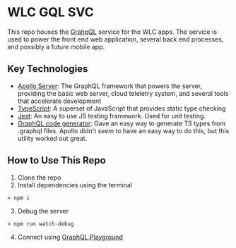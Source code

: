 # WLC GQL SVC

This repo houses the [GrahpQL](https://graphql.org/) service for the WLC apps. The service is used to power the front end web application, several back end processes, and possibly a future mobile app.

## Key Technologies

- [Apollo Server](https://www.apollographql.com): The GraphQL framework that powers the server, providing the basic web server, cloud teleletry system, and several tools that accelerate development
- [TypeScript](https://www.typescriptlang.org/): A superset of JavaScript that provides static type checking
- [Jest](https://jestjs.io/): An easy to use JS testing framework. Used for unit testing.
- [GraphQL code generator](https://graphql-code-generator.com/): Gave an easy way to generate TS types from .graphql files. Apollo didn't _seem_ to have an easy way to do this, but this utility worked out great.

## How to Use This Repo

1. Clone the repo
2. Install dependencies using the terminal

```
> npm i
```

3. Debug the server

```
> npm run watch-debug
```

4. Connect using [GraphQL Playground](https://github.com/prisma/graphql-playground)
